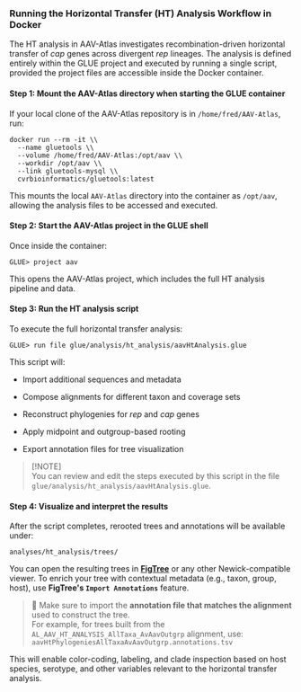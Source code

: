 ### Running the Horizontal Transfer (HT) Analysis Workflow in Docker

The HT analysis in AAV-Atlas investigates recombination-driven horizontal transfer of *cap* genes across divergent *rep* lineages. The analysis is defined entirely within the GLUE project and executed by running a single script, provided the project files are accessible inside the Docker container.

#### Step 1: Mount the AAV-Atlas directory when starting the GLUE container

If your local clone of the AAV-Atlas repository is in `/home/fred/AAV-Atlas`, run:

```
docker run --rm -it \\
  --name gluetools \\
  --volume /home/fred/AAV-Atlas:/opt/aav \\
  --workdir /opt/aav \\
  --link gluetools-mysql \\
  cvrbioinformatics/gluetools:latest
```

This mounts the local `AAV-Atlas` directory into the container as `/opt/aav`, allowing the analysis files to be accessed and executed.

#### Step 2: Start the AAV-Atlas project in the GLUE shell

Once inside the container:

```
GLUE> project aav
```

This opens the AAV-Atlas project, which includes the full HT analysis pipeline and data.

#### Step 3: Run the HT analysis script

To execute the full horizontal transfer analysis:

```
GLUE> run file glue/analysis/ht_analysis/aavHtAnalysis.glue
```

This script will:

-   Import additional sequences and metadata

-   Compose alignments for different taxon and coverage sets

-   Reconstruct phylogenies for *rep* and *cap* genes

-   Apply midpoint and outgroup-based rooting

-   Export annotation files for tree visualization

> [!NOTE]\
> You can review and edit the steps executed by this script in the file `glue/analysis/ht_analysis/aavHtAnalysis.glue`.

#### Step 4: Visualize and interpret the results

After the script completes, rerooted trees and annotations will be available under:

```
analyses/ht_analysis/trees/
```

You can open the resulting trees in **[FigTree](https://github.com/rambaut/figtree/)** or any other Newick-compatible viewer. To enrich your tree with contextual metadata (e.g., taxon, group, host), use **FigTree's `Import Annotations`** feature.

> 🔎 Make sure to import the **annotation file that matches the alignment** used to construct the tree.\
> For example, for trees built from the `AL_AAV_HT_ANALYSIS_AllTaxa_AvAavOutgrp` alignment, use:\
> `aavHtPhylogeniesAllTaxaAvAavOutgrp.annotations.tsv`

This will enable color-coding, labeling, and clade inspection based on host species, serotype, and other variables relevant to the horizontal transfer analysis.
